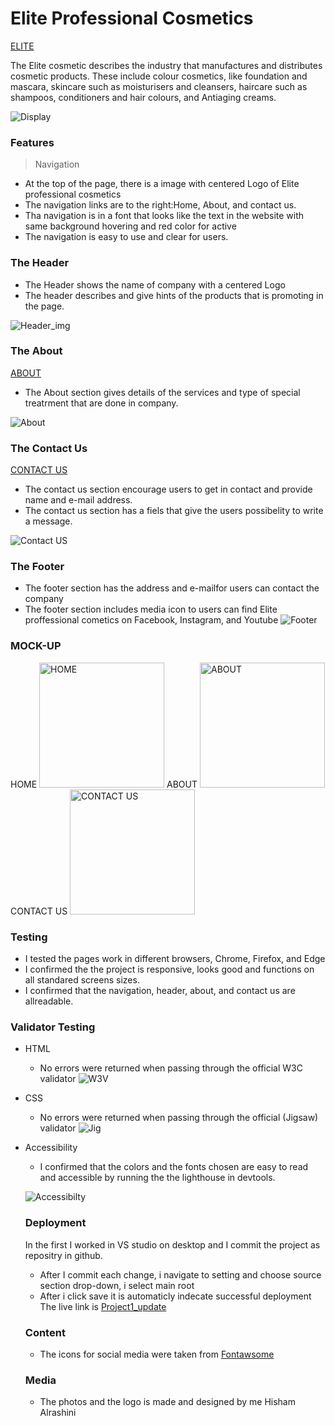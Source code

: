 # Elite Professional Cosmetics 

[ELITE](https://hishamarashini.github.io/Project1_update/)

The Elite cosmetic describes the industry that manufactures and distributes cosmetic products. These include colour cosmetics, like foundation and mascara, skincare such as moisturisers and cleansers, haircare such as shampoos, conditioners and hair colours, and Antiaging creams. 

![Display](READ_ME_images/Display_for_responsive.jpg)

### Features
>Navigation
- At the top of the page, there is a image with centered Logo of Elite professional cosmetics
- The navigation links are to the right:Home, About, and contact us.
- Tha navigation is in a font that looks like the text in the website with same background hovering and red color for active
- The navigation is easy to use and clear for users.
### The Header
- The Header shows the name of company with a centered Logo
- The header describes and give hints of the products that is promoting in the page.

![Header_img](READ_ME_images/Header.jpg)


### The About 
[ABOUT](https://hishamarashini.github.io/Project1_update/about.html)


 - The About section gives details of the services and type of special treatrment that are done in company.

![About](READ_ME_images/About.jpg)


### The Contact Us
[CONTACT US](https://hishamarashini.github.io/Project1_update/contactus.html)
- The contact us section encourage users to get in contact and provide name and e-mail address.
- The contact us section has a fiels that give the users possibelity to write a message.

![Contact US](READ_ME_images/Contact_us.jpg)

### The Footer
- The footer section has the address and e-mailfor users can contact the company
- The footer section includes media icon to users can find Elite proffessional cometics on Facebook, Instagram, and Youtube
![Footer](READ_ME_images/Footer.jpg)

### MOCK-UP
HOME
<img src="READ_ME_images/Home_wireframe.png" alt="HOME" width="200"/> 
ABOUT 
<img src="READ_ME_images/about_wireframe.png" alt="ABOUT" width="200"/>
CONTACT US 
<img src="READ_ME_images/contact_us_wireframe.png" alt="CONTACT US" width="200"/>

### Testing
- I tested the pages work in different browsers, Chrome, Firefox, and Edge
- I confirmed the the project is responsive, looks good and functions on all standared screens sizes.
- I confirmed that the navigation, header, about, and contact us are allreadable.

### Validator Testing
- HTML 
    - No errors were returned when passing through the official W3C validator
    ![W3V](READ_ME_images/W3Vcheck.JPG)
- CSS
    - No errors were returned when passing through the official (Jigsaw) validator
    ![Jig](READ_ME_images/Jigsaw_validator.JPG)
- Accessibility
    - I confirmed that the colors and the fonts chosen are easy to read and accessible by running the the lighthouse in devtools.


    ![Accessibilty](READ_ME_images/light_house.JPG)

    ### Deployment
    In the first I worked in VS studio on desktop and I commit the project as repositry in github.
    - After I commit each change, i navigate to setting and choose source section drop-down, i select main root 
    - After i click save it is automaticly indecate successful deployment 
    The live link is [Project1_update](https://hishamarashini.github.io/Project1_update/)



    ### Content
    - The icons for social media were taken from [Fontawsome](https://fontawesome.com/)

    ### Media
    - The photos and the logo is made and designed by me Hisham Alrashini



